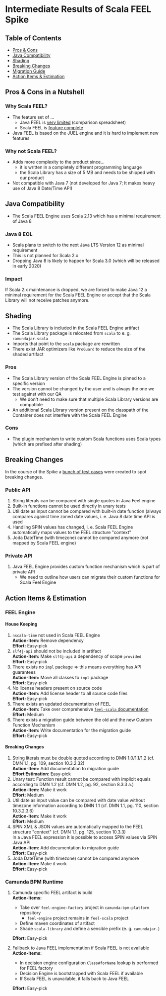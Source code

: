 # Intermediate Results of Scala FEEL Spike

## Table of Contents

* [Pros & Cons](#pros--cons-in-a-nutshell)
* [Java Compatibility](#java-compatibility)
* [Shading](#shading)
* [Breaking Changes](#breaking-changes)
* [Migration Guide](#migration-guide)
* [Action Items & Estimation](#action-items--estimation)

## Pros & Cons in a Nutshell

### Why Scala FEEL?

* The feature set of ...
  * Java FEEL is [very limited][very-limited] (comparison spreadsheet)
  * Scala FEEL is [feature complete][feature-complete]
* Java FEEL is based on the JUEL engine and it is hard to implement new features

### Why not Scala FEEL?

* Adds more complexity to the product since... 
  * it is written in a completely different programming language
  * the Scala Library has a size of 5 MB and needs to be shipped with our product
* Not compatible with Java 7 (not developed for Java 7; It makes heavy use of Java 8 
Date/Time API)

## Java Compatibility

* The Scala FEEL Engine uses Scala 2.13 which has a minimal requirement of Java 8

### Java 8 EOL

* Scala plans to switch to the next Java LTS Version 12 as minimal requirement
* This is not planned for Scala 2.x
* Dropping Java 8 is likely to happen for Scala 3.0 (which will be released in early 2020)

### Impact

If Scala 2.x maintenance is dropped, we are forced to make Java 12 a minimal requirement for the 
Scala FEEL Engine or accept that the Scala Library will not receive patches anymore.

## Shading

* The Scala Library is included in the Scala FEEL Engine artifact
* The Scala Library package is relocated from `scala` to e. g. `camundajar.scala`
* Imports that point to the `scala` package are rewritten
* There exist JAR optimizers like `ProGuard` to reduce the size of the shaded artifact

### Pros

* The Scala Library version of the Scala FEEL Engine is pinned to a specific version
 * The version cannot be changed by the user and is always the one we test against with our QA
    * We don't need to make sure that multiple Scala Library versions are compatible
 * An additional Scala Library version present on the classpath of the Container does not interfere 
 with the Scala FEEL Engine

### Cons

* The plugin mechanism to write custom Scala functions uses Scala types (which are prefixed after 
shading)

## Breaking Changes

In the course of the Spike a [bunch of test cases][test-cases] were created to spot breaking 
changes.

### Public API
1. String literals can be compared with single quotes in Java Feel engine
2. Built-in functions cannot be used directly in unary tests
3. Util date as input cannot be compared with built-in date function (always compares against 
time zoned date values, i. e. Java 8 date time API is used
4. Handling SPIN values has changed, i. e. Scala FEEL Engine automatically maps values to the FEEL 
structure "context" 
5. Joda DateTime (with timezone) cannot be compared anymore (not mapped by Scala FEEL engine)

### Private API

1. Java FEEL Engine provides custom function mechanism which is part of private API
   * We need to outline how users can migrate their custom functions for Scala Feel Engine

## Action Items & Estimation

### FEEL Engine

#### House Keeping

1.  `nscala-time` not used in Scala FEEL Engine \
    **Action-Item:** Remove dependency \
    **Effort:** Easy-pick
2.  `slf4j-api` should not be included in artifact \
    **Action-Item:** Make `slf4j-api` a dependency of scope `provided` \
    **Effort:** Easy-pick 
3.  There exists no `impl` package => this means everything has API guarantees \
    **Action-Item:** Move all classes to `impl` package \
    **Effort:** Easy-pick
4.  No license headers present on source code \
    **Action-Item:** Add license header to all source code files \
    **Effort:** Easy-pick
6.  There exists an updated documentation of FEEL \
    **Action-Item:** Take over comprehensive [`feel-scala` documentation][feel-scala-docs] \
    **Effort:** Medium
7.  There exists a migration guide between the old and the new Custom Function Mechanism \
    **Action-Item:** Write documentation for the migration guide \
    **Effort:** Easy-pick

#### Breaking Changes

1.  String literals must be double quoted according to DMN 1.0/1.1/1.2 (cf. DMN 1.1, pg. 109, 
    section 10.3.2.32) \
    **Action-Item:** Add documentation to migration guide \
    **Effort Estimation:** Easy-pick
2.  Unary test: Function result cannot be compared with implicit equals according to DMN 1.2 (cf. DMN 1.2, pg. 92, section 8.3.3 a.) \
    **Action-Item:** Make it work \
    **Effort:** Medium
3.  Util date as input value can be compared with date value without timezone information according to DMN 1.1 (cf. DMN 1.1, pg. 110, section 10.3.2.3.6) \
    **Action-Item:** Make it work \
    **Effort:** Medium
4. SPIN XML & JSON values are automatically mapped to the FEEL structure "context" (cf. DMN 1.1, pg. 125, section 10.3.3) \
   In a Java FEEL expression it is possible to access SPIN values via SPIN Java API \
   **Action-Item:** Add documentation to migration guide \
   **Effort:** Easy-pick
5. Joda DateTime (with timezone) cannot be compared anymore \
   **Action-Item:** Make it work \
   **Effort:** Easy-pick

### Camunda BPM Runtime

1.  Camunda specific FEEL artifact is build \
    **Action-Items:**
    * Take over `feel-engine-factory` project in `camunda-bpm-platform` repository
      * `feel-engine` project remains in `feel-scala` project
    * Define maven coordinates of artifact
    * Shade `scala-library` and define a sensible prefix (e. g. `camundajar.`)
    
    **Effort:** Easy-pick
2.  Fallback to Java FEEL implementation if Scala FEEL is not available \
    **Action-Items:**
    * In decision engine configuration `Class#forName` lookup is performed for FEEL factory
    * Decision Engine is bootstrapped with Scala FEEL if available
    * If Scala FEEL is unavailable, it falls back to Java FEEL
    
    **Effort:** Easy-pick


[feature-complete]: https://github.com/camunda/feel-scala#status
[very-limited]: https://docs.google.com/spreadsheets/d/1eLQjvLTr8nnnQV7h_rMk8fZbyW_oyipj1TO1wTiM_SA/edit
[feel-scala-docs]: https://camunda.github.io/feel-scala/
[test-cases]: https://github.com/camunda/camunda-bpm-platform/tree/feel-scala-integration
